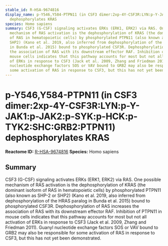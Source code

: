 ```yaml
---
stable_id: R-HSA-9674816
display_name: p-Y546,Y584-PTPN11 (in CSF3 dimer:2xp-4Y-CSF3R:LYN:p-Y-JAK1:p-JAK2:p-SYK:p-HCK:p-TYK2:SHC:GRB2:PTPN11)
  dephosphorylates KRAS
species: Homo sapiens
summary: CSF3 (G-CSF) signaling activates ERKs (ERK1, ERK2) via RAS. One possible
  mechanism of RAS activation is the dephosphorylation of KRAS (the dominant isoform
  of RAS in hematopoietic cells) by phosphorylated PTPN11 (also known as SHP-2 or
  SHP2) (Kano et al. 2019, also inferred from dephosphorylation of the HRAS paralog
  in Bunda et al. 2015) bound to phosphorylated CSF3R. Dephosphorylation of RAS increases
  the association of RAS with its downstream effector RAF. Inhibition of PTPN11 in
  mouse cells indicates that this pathway accounts for most but not all activation
  of ERKs in response to CSF3 (Jack et al. 2009, Zhang and Friedman 2011). Guanyl
  nucleotide exchange factors SOS or VAV bound to GRB2 may also be responsible for
  some activation of RAS in response to CSF3, but this has not yet been demonstrated.
---
```


# p-Y546,Y584-PTPN11 (in CSF3 dimer:2xp-4Y-CSF3R:LYN:p-Y-JAK1:p-JAK2:p-SYK:p-HCK:p-TYK2:SHC:GRB2:PTPN11) dephosphorylates KRAS
**Reactome ID:** [R-HSA-9674816](https://reactome.org/content/detail/R-HSA-9674816)
**Species:** Homo sapiens

## Summary

CSF3 (G-CSF) signaling activates ERKs (ERK1, ERK2) via RAS. One possible mechanism of RAS activation is the dephosphorylation of KRAS (the dominant isoform of RAS in hematopoietic cells) by phosphorylated PTPN11 (also known as SHP-2 or SHP2) (Kano et al. 2019, also inferred from dephosphorylation of the HRAS paralog in Bunda et al. 2015) bound to phosphorylated CSF3R. Dephosphorylation of RAS increases the association of RAS with its downstream effector RAF. Inhibition of PTPN11 in mouse cells indicates that this pathway accounts for most but not all activation of ERKs in response to CSF3 (Jack et al. 2009, Zhang and Friedman 2011). Guanyl nucleotide exchange factors SOS or VAV bound to GRB2 may also be responsible for some activation of RAS in response to CSF3, but this has not yet been demonstrated.
